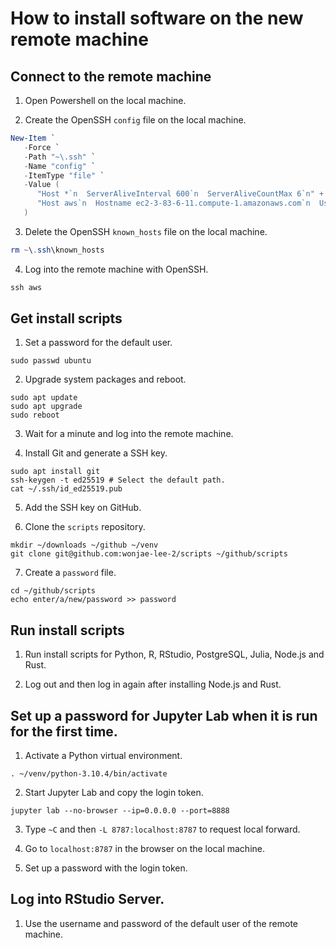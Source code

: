 # How to install software on the new remote machine

## Connect to the remote machine

1. Open Powershell on the local machine.

2. Create the OpenSSH `config` file on the local machine.

```Powershell
New-Item `
   -Force `
   -Path "~\.ssh" `
   -Name "config" `
   -ItemType "file" `
   -Value (
      "Host *`n  ServerAliveInterval 600`n  ServerAliveCountMax 6`n" +
      "Host aws`n  Hostname ec2-3-83-6-11.compute-1.amazonaws.com`n  User ubuntu`n  IdentityFile ~\.ssh\us-east-1.pem`n"
   )
```

3. Delete the OpenSSH `known_hosts` file on the local machine.

```Powershell
rm ~\.ssh\known_hosts
```

4. Log into the remote machine with OpenSSH.

```Powershell
ssh aws
```

## Get install scripts

1. Set a password for the default user.

```Shell
sudo passwd ubuntu
```

2. Upgrade system packages and reboot.

```Shell
sudo apt update
sudo apt upgrade
sudo reboot
```

3. Wait for a minute and log into the remote machine.

4. Install Git and generate a SSH key.

```Shell
sudo apt install git
ssh-keygen -t ed25519 # Select the default path.
cat ~/.ssh/id_ed25519.pub
```

5. Add the SSH key on GitHub.

6. Clone the `scripts` repository.

```Shell
mkdir ~/downloads ~/github ~/venv
git clone git@github.com:wonjae-lee-2/scripts ~/github/scripts
```

7. Create a `password` file.

```Shell
cd ~/github/scripts
echo enter/a/new/password >> password
```

## Run install scripts

1. Run install scripts for Python, R, RStudio, PostgreSQL, Julia, Node.js and Rust.

2. Log out and then log in again after installing Node.js and Rust.

## Set up a password for Jupyter Lab when it is run for the first time.

1. Activate a Python virtual environment.

```Shell
. ~/venv/python-3.10.4/bin/activate
```

2. Start Jupyter Lab and copy the login token.

```Shell
jupyter lab --no-browser --ip=0.0.0.0 --port=8888
```

3. Type `~C` and then `-L 8787:localhost:8787` to request local forward.

4. Go to `localhost:8787` in the browser on the local machine.

5. Set up a password with the login token.

## Log into RStudio Server.

1. Use the username and password of the default user of the remote machine.
